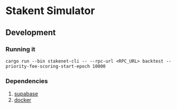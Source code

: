 # Stakent Simulator

## Development

### Running it

`cargo run --bin stakenet-cli -- --rpc-url <RPC_URL> backtest --priority-fee-scoring-start-epoch 10000`

### Dependencies

1. [supabase](https://supabase.com/docs/guides/local-development/cli/getting-started)
2. [docker](https://docs.docker.com/engine/install/) 